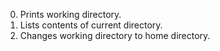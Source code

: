 0. Prints working directory.
1. Lists contents of current directory.
2. Changes working directory to home directory.

